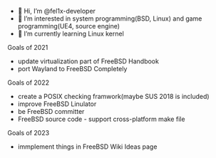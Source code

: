 - 👋 Hi, I’m @fel1x-developer
- 👀 I’m interested in system programming(BSD, Linux) and game programming(UE4, source engine)
- 🌱 I’m currently learning Linux kernel
<!---
- 💞️ I’m looking to collaborate on ...
- 📫 How to reach me ...
--->

Goals of 2021
- update virtualization part of FreeBSD Handbook
- port Wayland to FreeBSD Completely

Goals of 2022
- create a POSIX checking framwork(maybe SUS 2018 is included)
- improve FreeBSD Linulator
- be FreeBSD committer
- FreeBSD source code - support cross-platform make file

Goals of 2023
- immplement things in FreeBSD Wiki Ideas page

<!---
fel1x-developer/fel1x-developer is a ✨ special ✨ repository because its `README.md` (this file) appears on your GitHub profile.
You can click the Preview link to take a look at your changes.
--->
